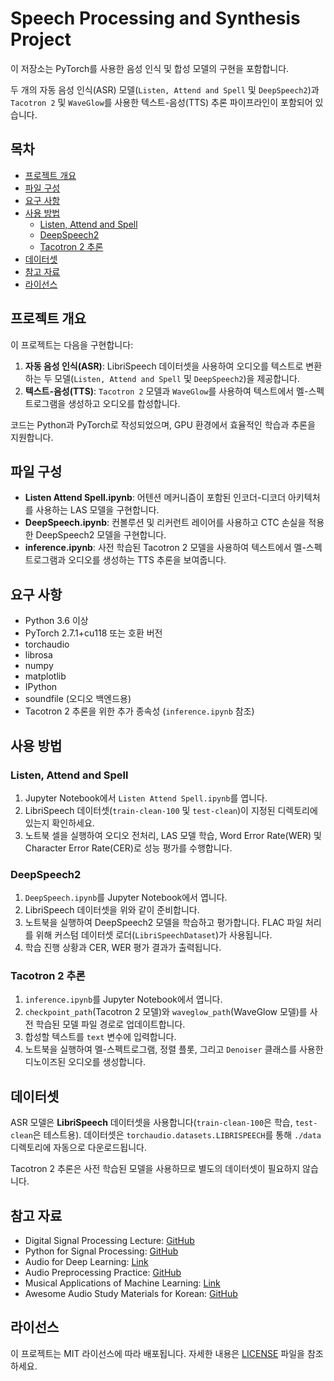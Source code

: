 # Speech Processing and Synthesis Project

이 저장소는 PyTorch를 사용한 음성 인식 및 합성 모델의 구현을 포함합니다. 

두 개의 자동 음성 인식(ASR) 모델(`Listen, Attend and Spell` 및 `DeepSpeech2`)과 `Tacotron 2` 및 `WaveGlow`를 사용한 텍스트-음성(TTS) 추론 파이프라인이 포함되어 있습니다.

## 목차
- [프로젝트 개요](#프로젝트-개요)
- [파일 구성](#파일-구성)
- [요구 사항](#요구-사항)
- [사용 방법](#사용-방법)
  - [Listen, Attend and Spell](#listen-attend-and-spell)
  - [DeepSpeech2](#deepspeech2)
  - [Tacotron 2 추론](#tacotron-2-추론)
- [데이터셋](#데이터셋)
- [참고 자료](#참고-자료)
- [라이선스](#라이선스)

## 프로젝트 개요
이 프로젝트는 다음을 구현합니다:
1. **자동 음성 인식(ASR)**: LibriSpeech 데이터셋을 사용하여 오디오를 텍스트로 변환하는 두 모델(`Listen, Attend and Spell` 및 `DeepSpeech2`)을 제공합니다.
2. **텍스트-음성(TTS)**: `Tacotron 2` 모델과 `WaveGlow`를 사용하여 텍스트에서 멜-스펙트로그램을 생성하고 오디오를 합성합니다.

코드는 Python과 PyTorch로 작성되었으며, GPU 환경에서 효율적인 학습과 추론을 지원합니다.

## 파일 구성
- **Listen Attend Spell.ipynb**: 어텐션 메커니즘이 포함된 인코더-디코더 아키텍처를 사용하는 LAS 모델을 구현합니다.
- **DeepSpeech.ipynb**: 컨볼루션 및 리커런트 레이어를 사용하고 CTC 손실을 적용한 DeepSpeech2 모델을 구현합니다.
- **inference.ipynb**: 사전 학습된 Tacotron 2 모델을 사용하여 텍스트에서 멜-스펙트로그램과 오디오를 생성하는 TTS 추론을 보여줍니다.

## 요구 사항
- Python 3.6 이상
- PyTorch 2.7.1+cu118 또는 호환 버전
- torchaudio
- librosa
- numpy
- matplotlib
- IPython
- soundfile (오디오 백엔드용)
- Tacotron 2 추론을 위한 추가 종속성 (`inference.ipynb` 참조)

## 사용 방법

### Listen, Attend and Spell
1. Jupyter Notebook에서 `Listen Attend Spell.ipynb`를 엽니다.
2. LibriSpeech 데이터셋(`train-clean-100` 및 `test-clean`)이 지정된 디렉토리에 있는지 확인하세요.
3. 노트북 셀을 실행하여 오디오 전처리, LAS 모델 학습, Word Error Rate(WER) 및 Character Error Rate(CER)로 성능 평가를 수행합니다.

### DeepSpeech2
1. `DeepSpeech.ipynb`를 Jupyter Notebook에서 엽니다.
2. LibriSpeech 데이터셋을 위와 같이 준비합니다.
3. 노트북을 실행하여 DeepSpeech2 모델을 학습하고 평가합니다. FLAC 파일 처리를 위해 커스텀 데이터셋 로더(`LibriSpeechDataset`)가 사용됩니다.
4. 학습 진행 상황과 CER, WER 평가 결과가 출력됩니다.

### Tacotron 2 추론
1. `inference.ipynb`를 Jupyter Notebook에서 엽니다.
2. `checkpoint_path`(Tacotron 2 모델)와 `waveglow_path`(WaveGlow 모델)를 사전 학습된 모델 파일 경로로 업데이트합니다.
3. 합성할 텍스트를 `text` 변수에 입력합니다.
4. 노트북을 실행하여 멜-스펙트로그램, 정렬 플롯, 그리고 `Denoiser` 클래스를 사용한 디노이즈된 오디오를 생성합니다.

## 데이터셋
ASR 모델은 **LibriSpeech** 데이터셋을 사용합니다(`train-clean-100`은 학습, `test-clean`은 테스트용). 데이터셋은 `torchaudio.datasets.LIBRISPEECH`를 통해 `./data` 디렉토리에 자동으로 다운로드됩니다.

Tacotron 2 추론은 사전 학습된 모델을 사용하므로 별도의 데이터셋이 필요하지 않습니다.

## 참고 자료
- Digital Signal Processing Lecture: [GitHub](https://github.com/spatialaudio/digital-signal-processing-lecture)
- Python for Signal Processing: [GitHub](https://github.com/unpingco/Python-for-Signal-Processing)
- Audio for Deep Learning: [Link](https://tykimos.github.io/2019/07/04/ISS_2nd_Deep_Learning_Conference_All_Together/)
- Audio Preprocessing Practice: [GitHub](https://github.com/scpark20/audio-preprocessing-practice)
- Musical Applications of Machine Learning: [Link](https://mac.kaist.ac.kr/~juhan/gct634/)
- Awesome Audio Study Materials for Korean: [GitHub](https://github.com/keunwoochoi/awesome-audio-study-materials-for-korean)

## 라이선스
이 프로젝트는 MIT 라이선스에 따라 배포됩니다. 자세한 내용은 [LICENSE](LICENSE) 파일을 참조하세요.